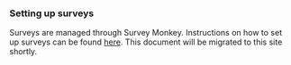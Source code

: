 ### Setting up surveys

Surveys are managed through Survey Monkey.  Instructions on how to set up surveys can be found [here](
).  This document will be migrated to this site shortly.


 
